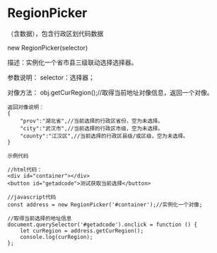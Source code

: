 # RegionPicker
（含数据），包含行政区划代码数据

new RegionPicker(selector)

描述：实例化一个省市县三级联动选择选择器。

参数说明：
selector：选择器；

对像方法：
obj.getCurRegion();//取得当前地址对像信息，返回一个对像。

    返回对像说明：
    {
        "prov":"湖北省",//当前选择的行政区省份，空为未选择。
        "city":"武汉市",//当前选择的行政区市级，空为未选择。
        "county":"江汉区",//当前选择的行政区县级/或区级，空为未选择。
    }

    示例代码

    //html代码：
    <div id="container"></div>
    <button id="getadcode">测试获取当前选择</button>

    //javascript代码
    const address = new RegionPicker('#container');//实例化一个对像;

    //取得当前选择的地址信息
    document.querySelector('#getadcode').onclick = function () {
        let curRegion = address.getCurRegion();
        console.log(curRegion);
    };
